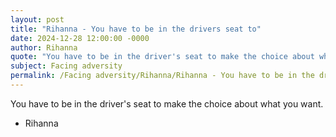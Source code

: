 ```yaml
---
layout: post
title: "Rihanna - You have to be in the drivers seat to"
date: 2024-12-28 12:00:00 -0000
author: Rihanna
quote: "You have to be in the driver's seat to make the choice about what you want."
subject: Facing adversity
permalink: /Facing adversity/Rihanna/Rihanna - You have to be in the drivers seat to
---
```


You have to be in the driver's seat to make the choice about what you want.

- Rihanna
